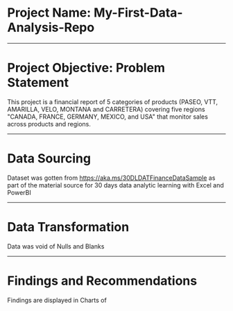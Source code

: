 # Project Name: My-First-Data-Analysis-Repo

----
# Project Objective: Problem Statement
This project is a financial report of 5 categories of products (PASEO, VTT, AMARILLA, VELO, MONTANA and CARRETERA) covering five regions "CANADA, FRANCE, GERMANY, MEXICO, and USA" that monitor sales across products and regions.


----
# Data Sourcing
Dataset was gotten from https://aka.ms/30DLDATFinanceDataSample as part of the material source for 30 days data analytic learning with Excel and PowerBI

----
# Data Transformation
Data was void of Nulls and Blanks


----
# Findings and Recommendations

Findings are displayed in Charts of 
